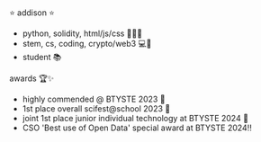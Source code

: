 
⭐ addison ⭐
- python, solidity, html/js/css 👩🏻‍💻
- stem, cs, coding, crypto/web3 💻🔬
- student 📚

awards 🏆✨
- highly commended @ BTYSTE 2023 🎉
- 1st place overall scifest@school 2023 🥇
- joint 1st place junior individual technology at BTYSTE 2024 🥇
- CSO 'Best use of Open Data' special award at BTYSTE 2024‼️
  




